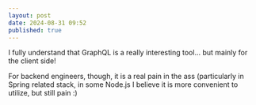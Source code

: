 ```yaml
---
layout: post
date: 2024-08-31 09:52
published: true
---
```


I fully understand that GraphQL is a really interesting tool... 
but mainly for the client side! 

For backend engineers, though, 
it is a real pain in the ass
(particularly in Spring related stack, 
in some Node.js I believe it is more convenient to utilize, 
but still pain :)
